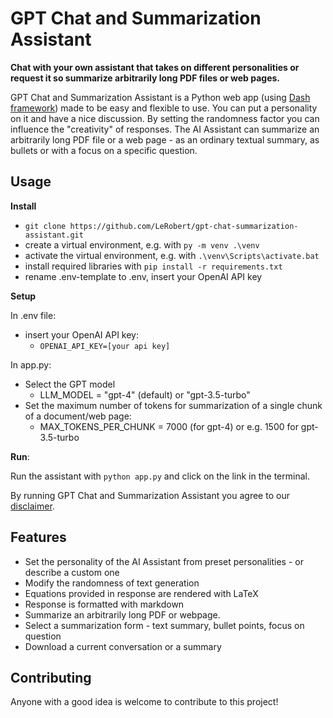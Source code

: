 # GPT Chat and Summarization Assistant

**Chat with your own assistant that takes on different personalities or request it so summarize arbitrarily long PDF files or web pages.**

GPT Chat and Summarization Assistant is a Python web app (using [Dash framework](https://github.com/plotly/dash)) made to be easy and flexible to use. You can put a personality on it and have a nice discussion. By setting the randomness factor you can influence the "creativity" of responses. 
The AI Assistant can summarize an arbitrarily long PDF file or a web page - as an ordinary textual summary, as bullets or with a focus on a specific question.

## Usage

**Install**

- `git clone https://github.com/LeRobert/gpt-chat-summarization-assistant.git`
- create a virtual environment, e.g. with `py -m venv .\venv`
- activate the virtual environment, e.g. with `.\venv\Scripts\activate.bat`
- install required libraries with `pip install -r requirements.txt`
- rename .env-template to .env, insert your OpenAI API key

**Setup**

In .env file:
- insert your OpenAI API key:
  - `OPENAI_API_KEY=[your api key]`

In app.py:
- Select the GPT model
  - LLM_MODEL = "gpt-4" (default) or "gpt-3.5-turbo"
- Set the maximum number of tokens for summarization of a single chunk of a document/web page:
  - MAX_TOKENS_PER_CHUNK = 7000 (for gpt-4) or e.g. 1500 for gpt-3.5-turbo

**Run**:

Run the assistant with `python app.py` and click on the link in the terminal.

By running GPT Chat and Summarization Assistant you agree to our [disclaimer](https://github.com/LeRobert/gpt-chat-summarization-assistant/blob/main/DISCLAIMER.md).

## Features

- Set the personality of the AI Assistant from preset personalities - or describe a custom one
- Modify the randomness of text generation
- Equations provided in response are rendered with LaTeX
- Response is formatted with markdown
- Summarize an arbitrarily long PDF or webpage.
- Select a summarization form - text summary, bullet points, focus on question
- Download a current conversation or a summary

## Contributing

Anyone with a good idea is welcome to contribute to this project!
